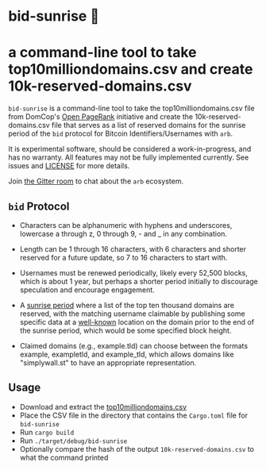 # bid-sunrise 🌅
a command-line tool to take top10milliondomains.csv and create 10k-reserved-domains.csv
=====

`bid-sunrise` is a command-line tool to take the top10milliondomains.csv file from DomCop's
[Open PageRank](https://www.domcop.com/openpagerank/what-is-openpagerank) initiative and
create the 10k-reserved-domains.csv file that serves as a list of reserved domains for the sunrise
period of the `bid` protocol for Bitcoin Identifiers/Usernames with `arb`.

It is experimental software, should be considered a work-in-progress, and has
no warranty. All features may not be fully implemented currently. See issues and
[LICENSE](LICENSE) for more details.

Join [the Gitter room](https://app.gitter.im/#/room/#arb-proto:gitter.im) to
chat about the `arb` ecosystem.

`bid` Protocol
------

- Characters can be alphanumeric with hyphens and underscores, lowercase a through z,
  0 through 9, - and _ in any combination.

- Length can be 1 through 16 characters, with 6 characters and shorter reserved
  for a future update, so 7 to 16 characters to start with.

- Usernames must be renewed periodically, likely every 52,500 blocks, which is
  about 1 year, but perhaps a shorter period initially to discourage speculation
  and encourage engagement.

- A [sunrise period](https://en.wikipedia.org/wiki/Sunrise_period) where a list of the top ten
  thousand domains are reserved, with the matching username claimable by publishing some specific
  data at a [well-known](https://en.wikipedia.org/wiki/Well-known_URI) location on the domain prior
  to the end of the sunrise period, which would be some specified block height.

- Claimed domains (e.g., example.tld) can choose between the formats example, exampletld, and
  example_tld, which allows domains like "simplywall.st" to have an appropriate representation.

Usage
------------

- Download and extract the [top10milliondomains.csv](https://www.domcop.com/files/top/top10milliondomains.csv.zip)
- Place the CSV file in the directory that contains the `Cargo.toml` file for `bid-sunrise`
- Run `cargo build`
- Run `./target/debug/bid-sunrise`
- Optionally compare the hash of the output `10k-reserved-domains.csv` to what the command printed
